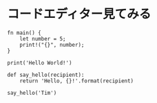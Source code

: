 # コードエディター見てみる

```rust,editable
fn main() {
    let number = 5;
    print!("{}", number);
}
```

```python,editable
print('Hello World!')

def say_hello(recipient):
    return 'Hello, {}!'.format(recipient)

say_hello('Tim')
```
